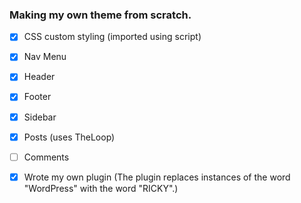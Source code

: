 ### Making my own theme from scratch.

- [x] CSS custom styling (imported using script)
- [x] Nav Menu
- [x] Header
- [x] Footer
- [x] Sidebar
- [x] Posts (uses TheLoop)
- [ ] Comments

- [x] Wrote my own plugin (The plugin replaces instances of the word "WordPress" with the word "RICKY".)

